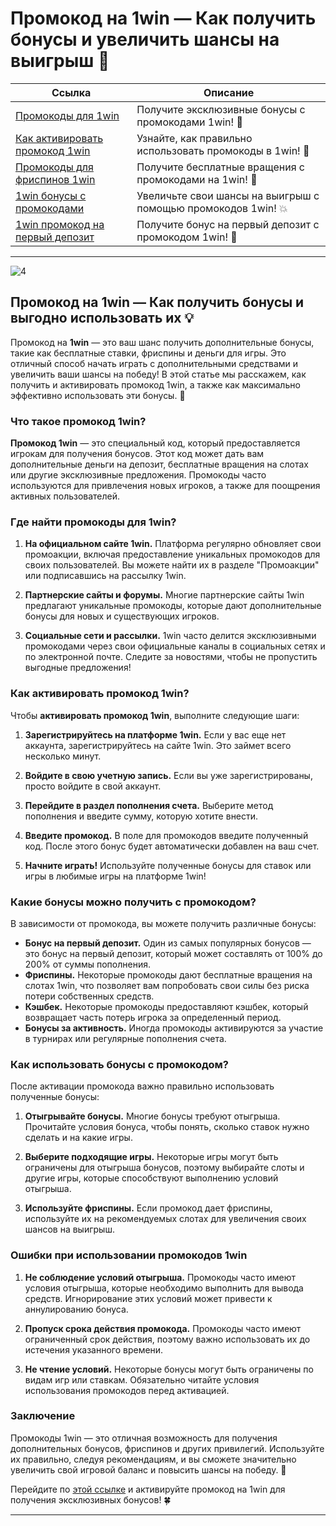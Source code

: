 # Промокод на 1win — Как получить бонусы и увеличить шансы на выигрыш 🎁

| **Ссылка**                                | **Описание**             |
|-------------------------------------------|--------------------------|
| [Промокоды для 1win](https://brandplay.link/6F5VqbyZ) | Получите эксклюзивные бонусы с промокодами 1win! 🎉 |
| [Как активировать промокод 1win](https://brandplay.link/6F5VqbyZ) | Узнайте, как правильно использовать промокоды в 1win! 💸 |
| [Промокоды для фриспинов 1win](https://brandplay.link/6F5VqbyZ) | Получите бесплатные вращения с промокодами на 1win! 🎰 |
| [1win бонусы с промокодами](https://brandplay.link/6F5VqbyZ) | Увеличьте свои шансы на выигрыш с помощью промокодов 1win! 💥 |
| [1win промокод на первый депозит](https://brandplay.link/6F5VqbyZ) | Получите бонус на первый депозит с промокодом 1win! 🎁 |

---
![4](https://github.com/user-attachments/assets/988d6d0d-6107-464a-87e0-417f33f05ddd)

## Промокод на 1win — Как получить бонусы и выгодно использовать их 💡

Промокод на **1win** — это ваш шанс получить дополнительные бонусы, такие как бесплатные ставки, фриспины и деньги для игры. Это отличный способ начать играть с дополнительными средствами и увеличить ваши шансы на победу! В этой статье мы расскажем, как получить и активировать промокод 1win, а также как максимально эффективно использовать эти бонусы. 🎰

### Что такое промокод 1win?

**Промокод 1win** — это специальный код, который предоставляется игрокам для получения бонусов. Этот код может дать вам дополнительные деньги на депозит, бесплатные вращения на слотах или другие эксклюзивные предложения. Промокоды часто используются для привлечения новых игроков, а также для поощрения активных пользователей.

### Где найти промокоды для 1win?

1. **На официальном сайте 1win.** Платформа регулярно обновляет свои промоакции, включая предоставление уникальных промокодов для своих пользователей. Вы можете найти их в разделе "Промоакции" или подписавшись на рассылку 1win.

2. **Партнерские сайты и форумы.** Многие партнерские сайты 1win предлагают уникальные промокоды, которые дают дополнительные бонусы для новых и существующих игроков.

3. **Социальные сети и рассылки.** 1win часто делится эксклюзивными промокодами через свои официальные каналы в социальных сетях и по электронной почте. Следите за новостями, чтобы не пропустить выгодные предложения!

### Как активировать промокод 1win?

Чтобы **активировать промокод 1win**, выполните следующие шаги:

1. **Зарегистрируйтесь на платформе 1win.**
   Если у вас еще нет аккаунта, зарегистрируйтесь на сайте 1win. Это займет всего несколько минут.

2. **Войдите в свою учетную запись.**
   Если вы уже зарегистрированы, просто войдите в свой аккаунт.

3. **Перейдите в раздел пополнения счета.**
   Выберите метод пополнения и введите сумму, которую хотите внести.

4. **Введите промокод.**
   В поле для промокодов введите полученный код. После этого бонус будет автоматически добавлен на ваш счет.

5. **Начните играть!**
   Используйте полученные бонусы для ставок или игры в любимые игры на платформе 1win!

### Какие бонусы можно получить с промокодом?

В зависимости от промокода, вы можете получить различные бонусы:

- **Бонус на первый депозит.** Один из самых популярных бонусов — это бонус на первый депозит, который может составлять от 100% до 200% от суммы пополнения.
- **Фриспины.** Некоторые промокоды дают бесплатные вращения на слотах 1win, что позволяет вам попробовать свои силы без риска потери собственных средств.
- **Кэшбек.** Некоторые промокоды предоставляют кэшбек, который возвращает часть потерь игрока за определенный период.
- **Бонусы за активность.** Иногда промокоды активируются за участие в турнирах или регулярные пополнения счета.

### Как использовать бонусы с промокодом?

После активации промокода важно правильно использовать полученные бонусы:

1. **Отыгрывайте бонусы.**
   Многие бонусы требуют отыгрыша. Прочитайте условия бонуса, чтобы понять, сколько ставок нужно сделать и на какие игры.

2. **Выберите подходящие игры.**
   Некоторые игры могут быть ограничены для отыгрыша бонусов, поэтому выбирайте слоты и другие игры, которые способствуют выполнению условий отыгрыша.

3. **Используйте фриспины.**
   Если промокод дает фриспины, используйте их на рекомендуемых слотах для увеличения своих шансов на выигрыш.

### Ошибки при использовании промокодов 1win

1. **Не соблюдение условий отыгрыша.** Промокоды часто имеют условия отыгрыша, которые необходимо выполнить для вывода средств. Игнорирование этих условий может привести к аннулированию бонуса.

2. **Пропуск срока действия промокода.** Промокоды часто имеют ограниченный срок действия, поэтому важно использовать их до истечения указанного времени.

3. **Не чтение условий.** Некоторые бонусы могут быть ограничены по видам игр или ставкам. Обязательно читайте условия использования промокодов перед активацией.

### Заключение

Промокоды 1win — это отличная возможность для получения дополнительных бонусов, фриспинов и других привилегий. Используйте их правильно, следуя рекомендациям, и вы сможете значительно увеличить свой игровой баланс и повысить шансы на победу. 🎉

Перейдите по [этой ссылке](https://brandplay.link/6F5VqbyZ) и активируйте промокод на 1win для получения эксклюзивных бонусов! 🍀

---


